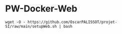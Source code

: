 # PW-Docker-Web
```wget -O - https://github.com/OscarPALISSOT/projet-SI/raw/main/setupWeb.sh | bash```
